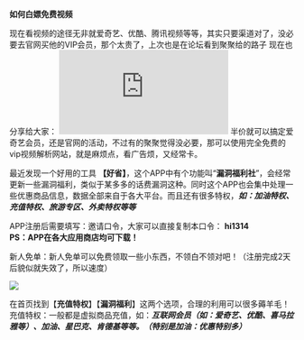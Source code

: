 **如何白嫖免费视频**


现在看视频的途径无非就爱奇艺、优酷、腾讯视频等等，其实只要渠道对了，没必要去官网买他的VIP会员，那个太贵了，上次也是在论坛看到聚聚给的路子
现在也分享给大家：
![](https://cashier.iqiyi.com/cashier/cashier/cashier.html?fv=pu_97d94045b7d9c86d&vipType=1&offline=1)
半价就可以搞定爱奇艺会员，还是官网的活动，不过有的聚聚觉得没必要，那可以使用完全免费的vip视频解析网站，就是麻烦点，看广告烦，又经常卡。


最近发现一个好用的工具 **【好省】**，这个APP中有个功能叫“**漏洞福利社**”，会经常更新一些漏洞福利，类似于某多多的话费漏洞这种。同时这个APP也会集中处理一些优惠商品信息，数据全部来自于各大平台。而且还有很多特权，***如：加油特权、充值特权、旅游专区、外卖特权等等***
 

APP注册后需要填写：邀请口令，大家可以直接复制本口令： **hi1314**   
**PS：APP在各大应用商店均可下载！**


新人免单：新人免单可以免费领取一些小东西，不领白不领对吧！（注册完成2天后貌似就失效了，所以速度）

![](https://tvax3.sinaimg.cn/large/be053e8bgy1ge1sx3h6xmj20b70agtbl.jpg)


在首页找到【**充值特权**】【**漏洞福利**】这两个选项，合理的利用可以很多薅羊毛！充值特权：一般都是虚拟商品充值，如：***互联网会员（如：爱奇艺、优酷、喜马拉雅等）、加油、星巴克、肯德基等等。（特别是加油：优惠特别多）***

